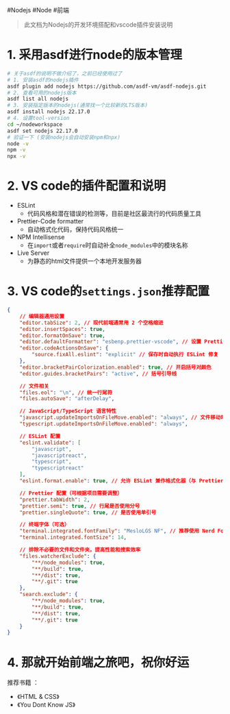 #Nodejs #Node #前端

> 此文档为Nodejs的开发环境搭配和vscode插件安装说明


# 1. 采用asdf进行node的版本管理

```bash
# 关于asdf的说明不做介绍了，之前已经使用过了
# 1. 安装asdf的nodejs插件
asdf plugin add nodejs https://github.com/asdf-vm/asdf-nodejs.git
# 2. 查看可用的nodejs版本
asdf list all nodejs
# 3. 安装指定版本的nodejs(通常找一个比较新的LTS版本)
asdf install nodejs 22.17.0
# 4. 设置tool-version
cd ~/nodeworkspace
asdf set nodejs 22.17.0
# 验证一下 (安装nodejs会自动安装npm和npx)
node -v
npm -v
npx -v
```

# 2. VS code的插件配置和说明

* ESLint
	* 代码风格和潜在错误的检测等，目前是社区最流行的代码质量工具
* Prettier-Code formatter
	* 自动格式化代码，保持代码风格统一
* NPM Intellisense
	* 在`import`或者`require`时自动补全`node_modules`中的模块名称
* Live Server
	* 为静态的html文件提供一个本地开发服务器

# 3. VS code的`settings.json`推荐配置

```JSON
{
    // 编辑器通用设置
    "editor.tabSize": 2, // 现代前端通常用 2 个空格缩进
    "editor.insertSpaces": true,
    "editor.formatOnSave": true,
    "editor.defaultFormatter": "esbenp.prettier-vscode", // 设置 Prettier 为默认格式化工具
    "editor.codeActionsOnSave": {
        "source.fixAll.eslint": "explicit" // 保存时自动执行 ESLint 修复
    },
    "editor.bracketPairColorization.enabled": true, // 开启括号对颜色
    "editor.guides.bracketPairs": "active", // 括号引导线

    // 文件相关
    "files.eol": "\n", // 统一行尾符
    "files.autoSave": "afterDelay",

    // JavaScript/TypeScript 语言特性
    "javascript.updateImportsOnFileMove.enabled": "always", // 文件移动时自动更新导入路径
    "typescript.updateImportsOnFileMove.enabled": "always",

    // ESLint 配置
    "eslint.validate": [
        "javascript",
        "javascriptreact",
        "typescript",
        "typescriptreact"
    ],
    "eslint.format.enable": true, // 允许 ESLint 兼作格式化器（与 Prettier 配合使用）

    // Prettier 配置（可根据项目需要调整）
    "prettier.tabWidth": 2,
    "prettier.semi": true, // 行尾是否使用分号
    "prettier.singleQuote": true, // 是否使用单引号

    // 终端字体（可选）
    "terminal.integrated.fontFamily": "MesloLGS NF", // 推荐使用 Nerd Font，显示更多图标
    "terminal.integrated.fontSize": 14,

    // 排除不必要的文件和文件夹，提高性能和搜索效率
    "files.watcherExclude": {
        "**/node_modules": true,
        "**/build": true,
        "**/dist": true,
        "**/.git": true
    },
    "search.exclude": {
        "**/node_modules": true,
        "**/build": true,
        "**/dist": true,
        "**/.git": true
    }
}
```

# 4. 那就开始前端之旅吧，祝你好运

推荐书籍 ：
*  《HTML & CSS》 
* 《You Dont Know JS》
